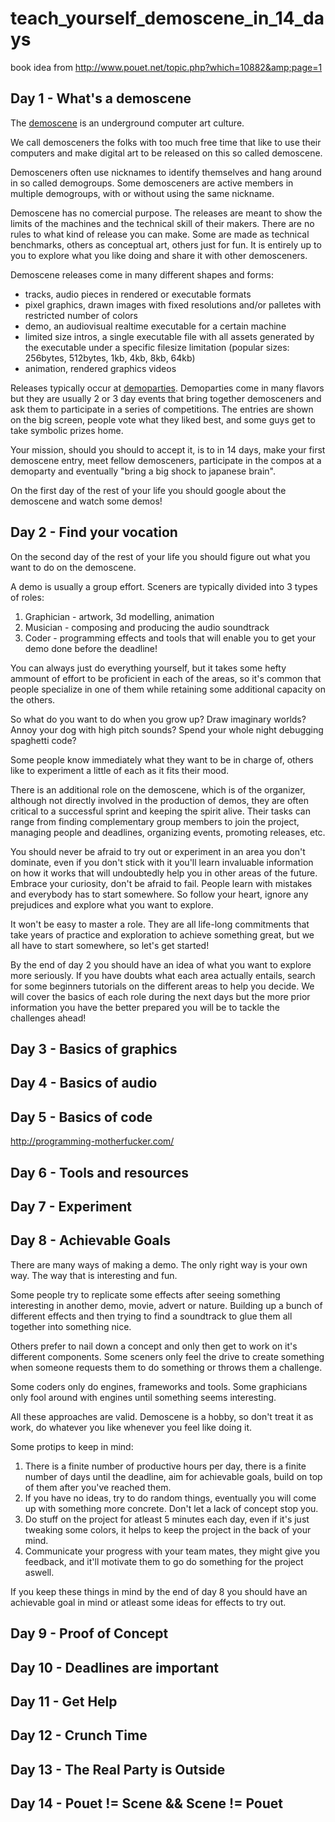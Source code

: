 # teach_yourself_demoscene_in_14_days
book idea from http://www.pouet.net/topic.php?which=10882&amp;page=1


## Day 1 - What's a demoscene

The [demoscene](https://en.wikipedia.org/wiki/Demoscene) is an underground computer art culture.

We call demosceners the folks with too much free time that like to use their computers and make digital art to be released on this so called demoscene.

Demosceners often use nicknames to identify themselves and hang around in so called demogroups. Some demosceners are active members in multiple demogroups, with or without using the same nickname.

Demoscene has no comercial purpose. The releases are meant to show the limits of the machines and the technical skill of their makers. There are no rules to what kind of release you can make. Some are made as technical benchmarks, others as conceptual art, others just for fun. It is entirely up to you to explore what you like doing and share it with other demosceners.

Demoscene releases come in many different shapes and forms:
* tracks, audio pieces in rendered or executable formats
* pixel graphics, drawn images with fixed resolutions and/or palletes with restricted number of colors
* demo, an audiovisual realtime executable for a certain machine
* limited size intros, a single executable file with all assets generated by the executable under a specific filesize limitation (popular sizes: 256bytes, 512bytes, 1kb, 4kb, 8kb, 64kb)
* animation, rendered graphics videos

Releases typically occur at [demoparties](http://www.demoparty.net/). Demoparties come in many flavors but they are usually 2 or 3 day events that bring together demosceners and ask them to participate in a series of competitions. The entries are shown on the big screen, people vote what they liked best, and some guys get to take symbolic prizes home.

Your mission, should you should to accept it, is to in 14 days, make your first demoscene entry, meet fellow demosceners, participate in the compos at a demoparty and eventually "bring a big shock to japanese brain".

On the first day of the rest of your life you should google about the demoscene and watch some demos!

## Day 2 - Find your vocation

On the second day of the rest of your life you should figure out what you want to do on the demoscene.

A demo is usually a group effort. Sceners are typically divided into 3 types of roles:

1. Graphician - artwork, 3d modelling, animation
2. Musician - composing and producing the audio soundtrack
3. Coder - programming effects and tools that will enable you to get your demo done before the deadline!

You can always just do everything yourself, but it takes some hefty ammount of effort to be proficient in each of the areas, so it's common that people specialize in one of them while retaining some additional capacity on the others.

So what do you want to do when you grow up? Draw imaginary worlds? Annoy your dog with high pitch sounds? Spend your whole night debugging spaghetti code?

Some people know immediately what they want to be in charge of, others like to experiment a little of each as it fits their mood.

There is an additional role on the demoscene, which is of the organizer, although not directly involved in the production of demos, they are often critical to a successful sprint and keeping the spirit alive. Their tasks can range from finding complementary group members to join the project, managing people and deadlines, organizing events, promoting releases, etc.

You should never be afraid to try out or experiment in an area you don't dominate, even if you don't stick with it you'll learn invaluable information on how it works that will undoubtedly help you in other areas of the future. Embrace your curiosity, don't be afraid to fail. People learn with mistakes and everybody has to start somewhere. So follow your heart, ignore any prejudices and explore what you want to explore.

It won't be easy to master a role. They are all life-long commitments that take years of practice and exploration to achieve something great, but we all have to start somewhere, so let's get started!

By the end of day 2 you should have an idea of what you want to explore more seriously. If you have doubts what each area actually entails, search for some beginners tutorials on the different areas to help you decide. We will cover the basics of each role during the next days but the more prior information you have the better prepared you will be to tackle the challenges ahead!

## Day 3 - Basics of graphics

## Day 4 - Basics of audio

## Day 5 - Basics of code

http://programming-motherfucker.com/

## Day 6 - Tools and resources

## Day 7 - Experiment

## Day 8 - Achievable Goals

There are many ways of making a demo. The only right way is your own way. The way that is interesting and fun.

Some people try to replicate some effects after seeing something interesting in another demo, movie, advert or nature. Building up a bunch of different effects and then trying to find a soundtrack to glue them all together into something nice.

Others prefer to nail down a concept and only then get to work on it's different components. Some sceners only feel the drive to create something when someone requests them to do something or throws them a challenge.

Some coders only do engines, frameworks and tools. Some graphicians only fool around with engines until something seems interesting. 

All these approaches are valid. Demoscene is a hobby, so don't treat it as work, do whatever you like whenever you feel like doing it.

Some protips to keep in mind:

1. There is a finite number of productive hours per day, there is a finite number of days until the deadline, aim for achievable goals, build on top of them after you've reached them.
2. If you have no ideas, try to do random things, eventually you will come up with something more concrete. Don't let a lack of concept stop you.
3. Do stuff on the project for atleast 5 minutes each day, even if it's just tweaking some colors, it helps to keep the project in the back of your mind.
3. Communicate your progress with your team mates, they might give you feedback, and it'll motivate them to go do something for the project aswell.

If you keep these things in mind by the end of day 8 you should have an achievable goal in mind or atleast some ideas for effects to try out.

## Day 9 - Proof of Concept

## Day 10 - Deadlines are important

## Day 11 - Get Help

## Day 12 - Crunch Time

## Day 13 - The Real Party is Outside

## Day 14 - Pouet != Scene && Scene != Pouet
